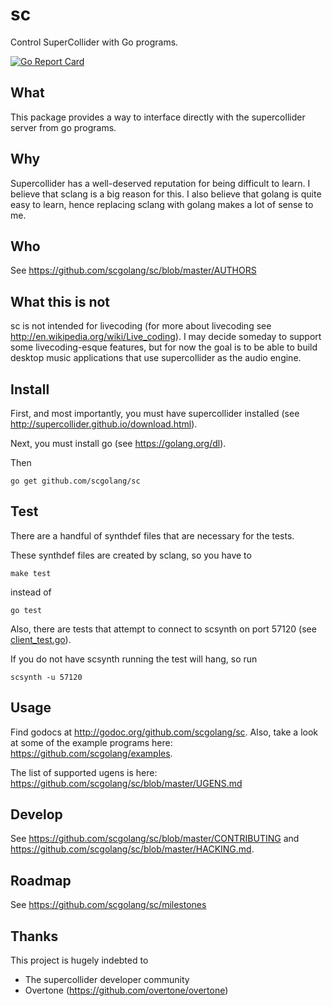 # sc

Control SuperCollider with Go programs.

[![Go Report Card](https://goreportcard.com/badge/github.com/scgolang/sc)](https://goreportcard.com/report/github.com/scgolang/sc)

## What

This package provides a way to interface directly with the
supercollider server from go programs.

## Why

Supercollider has a well-deserved reputation for being difficult
to learn. I believe that sclang is a big reason for this.
I also believe that golang is quite easy to learn, hence
replacing sclang with golang makes a lot of sense to me.

## Who

See https://github.com/scgolang/sc/blob/master/AUTHORS

## What this is not

sc is not intended for livecoding (for more about livecoding see
http://en.wikipedia.org/wiki/Live_coding). I may decide someday
to support some livecoding-esque features, but for now the
goal is to be able to build desktop music applications
that use supercollider as the audio engine.

## Install

First, and most importantly, you must have supercollider
installed (see http://supercollider.github.io/download.html).

Next, you must install go (see https://golang.org/dl).

Then

```
go get github.com/scgolang/sc
```

## Test

There are a handful of synthdef files that are necessary for the tests.

These synthdef files are created by sclang, so you have to

```
make test
```

instead of

```
go test
```

Also, there are tests that attempt to connect to scsynth on port 57120 (see [client_test.go](client_test.go)).

If you do not have scsynth running the test will hang, so run

```
scsynth -u 57120
```

## Usage

Find godocs at http://godoc.org/github.com/scgolang/sc.
Also, take a look at some of the example programs here: https://github.com/scgolang/examples.

The list of supported ugens is here: https://github.com/scgolang/sc/blob/master/UGENS.md

## Develop

See https://github.com/scgolang/sc/blob/master/CONTRIBUTING and
https://github.com/scgolang/sc/blob/master/HACKING.md.

## Roadmap

See https://github.com/scgolang/sc/milestones

## Thanks

This project is hugely indebted to

* The supercollider developer community
* Overtone (https://github.com/overtone/overtone)
